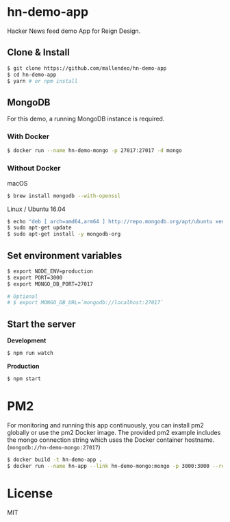 # hn-demo-app

Hacker News feed demo App for Reign Design.

## Clone & Install

```bash
$ git clone https://github.com/mallendeo/hn-demo-app
$ cd hn-demo-app
$ yarn # or npm install
```

## MongoDB

For this demo, a running MongoDB instance is required.

### With Docker
```bash
$ docker run --name hn-demo-mongo -p 27017:27017 -d mongo
```

### Without Docker

macOS

```bash
$ brew install mongodb --with-openssl
```

Linux / Ubuntu 16.04

```bash
$ echo "deb [ arch=amd64,arm64 ] http://repo.mongodb.org/apt/ubuntu xenial/mongodb-org/3.4 multiverse" | sudo tee /etc/apt/sources.list.d/mongodb-org-3.4.list
$ sudo apt-get update
$ sudo apt-get install -y mongodb-org
```

## Set environment variables

```bash
$ export NODE_ENV=production
$ export PORT=3000
$ export MONGO_DB_PORT=27017

# Optional
# $ export MONGO_DB_URL=`mongodb://localhost:27017`
```

## Start the server

**Development**
```bash
$ npm run watch
```

**Production**
```bash
$ npm start
```

# PM2

For monitoring and running this app continuously, you can install pm2 globally or use the pm2 Docker image.
The provided pm2 example includes the mongo connection string which uses the Docker container hostname.
(`mongodb://hn-demo-mongo:27017`)

```bash
$ docker build -t hn-demo-app .
$ docker run --name hn-app --link hn-demo-mongo:mongo -p 3000:3000 --restart=always -d hn-demo-app
```

# License

MIT